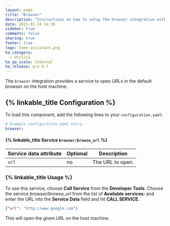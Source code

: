 ```yaml
---
layout: page
title: "Browser"
description: "Instructions on how to setup the browser integration with Home Assistant."
date: 2015-01-24 14:39
sidebar: true
comments: false
sharing: true
footer: true
logo: home-assistant.png
ha_category:
  - Utility
ha_qa_scale: internal
ha_release: pre 0.7
---
```


The `browser` integration provides a service to open URLs in the default browser on the host machine.

## {% linkable_title Configuration %}

To load this component, add the following lines to your `configuration.yaml`:

```yaml
# Example configuration.yaml entry
browser:
```

#### {% linkable_title Service `browser/browse_url` %}

| Service data attribute | Optional | Description |
| ---------------------- | -------- | ----------- |
| `url`                  |       no | The URL to open.


### {% linkable_title Usage %}

To use this service, choose **Call Service** from the **Developer Tools**. Choose the service *browser/browse_url* from the list of **Available services:** and enter the URL into the **Service Data** field and hit **CALL SERVICE**.

```json
{"url": "http://www.google.com"}
```

This will open the given URL on the host machine.
